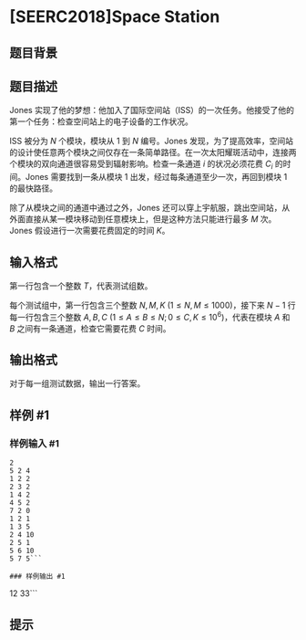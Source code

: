 # [SEERC2018]Space Station

## 题目背景



## 题目描述

Jones 实现了他的梦想：他加入了国际空间站（ISS）的一次任务。他接受了他的第一个任务：检查空间站上的电子设备的工作状况。

ISS 被分为 $N$ 个模块，模块从 $1$ 到 $N$ 编号。Jones 发现，为了提高效率，空间站的设计使任意两个模块之间仅存在一条简单路径。在一次太阳耀斑活动中，连接两个模块的双向通道很容易受到辐射影响。检查一条通道 $i$ 的状况必须花费 $C_i$ 的时间。Jones 需要找到一条从模块 $1$ 出发，经过每条通道至少一次，再回到模块 $1$ 的最快路径。

除了从模块之间的通道中通过之外，Jones 还可以穿上宇航服，跳出空间站，从外面直接从某一模块移动到任意模块上，但是这种方法只能进行最多 $M$ 次。Jones 假设进行一次需要花费固定的时间 $K$。

## 输入格式

第一行包含一个整数 $T$，代表测试组数。

每个测试组中，第一行包含三个整数 $N, M, K \ (1 \leq N, M \leq 1000)$，接下来 $N-1$ 行每一行包含三个整数 $A, B, C \ (1 \leq A \leq B \leq N; 0 \leq C,K \leq 10^6)$，代表在模块 $A$ 和 $B$ 之间有一条通道，检查它需要花费 $C$ 时间。

## 输出格式

对于每一组测试数据，输出一行答案。

## 样例 #1

### 样例输入 #1
```
2
5 2 4
1 2 2
2 3 2
1 4 2
4 5 2
7 2 0
1 2 1
1 3 5
2 4 10
2 5 1
5 6 10
5 7 5```

### 样例输出 #1

```
12
33```

## 提示



